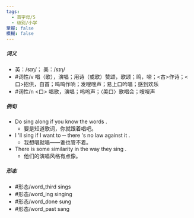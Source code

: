 ```yaml
---
tags:
  - 首字母/S
  - 级别/小学
掌握: false
模糊: false
---
```

##### 词义
- 英：/sɪŋ/； 美：/sɪŋ/
- #词性/v  唱（歌），演唱；用诗（或歌）赞颂，歌颂；鸣，啼；<古>作诗；<口>招供，自首；呜呜作响；发嗖嗖声；易上口吟唱；感到欢乐
- #词性/n  <口> 唱歌，演唱；呜呜声；〈美口〉歌唱会；嗖嗖声
##### 例句
- Do sing along if you know the words .
	- 要是知道歌词，你就跟着唱吧。
- I 'll sing if I want to ─ there 's no law against it .
	- 我想唱就唱——谁也管不着。
- There is some similarity in the way they sing .
	- 他们的演唱风格有点像。
##### 形态
- #形态/word_third sings
- #形态/word_ing singing
- #形态/word_done sung
- #形态/word_past sang
